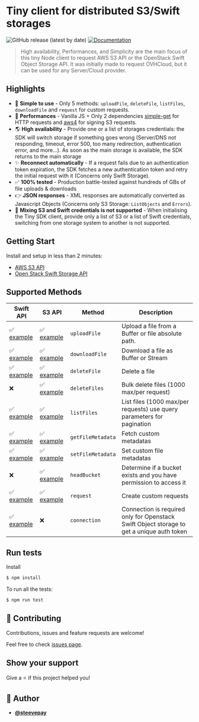 # Tiny client for distributed S3/Swift storages

![GitHub release (latest by date)](https://img.shields.io/github/v/release/carboneio/high-availability-object-storage?style=for-the-badge)
[![Documentation](https://img.shields.io/badge/documentation-yes-brightgreen.svg?style=for-the-badge)](#api-usage)

> High availability, Performances, and Simplicity are the main focus of this tiny Node client to request AWS S3 API or the OpenStack Swift Object Storage API. It was initially made to request OVHCloud, but it can be used for any Server/Cloud provider.

## Highlights

* 🦄 **Simple to use** - Only 5 methods: `uploadFile`, `deleteFile`, `listFiles`, `downloadFile` and `request` for custom requests.
* 🚀 **Performances** - Vanilla JS + Only 2 dependencies [simple-get](https://github.com/feross/simple-get) for HTTP requests and [aws4](https://github.com/mhart/aws4) for signing S3 requests.
* 🌎 **High availability** - Provide one or a list of storages credentials: the SDK will switch storage if something goes wrong (Server/DNS not responding, timeout, error 500, too many redirection, authentication error, and more...). As soon as the main storage is available, the SDK returns to the main storage
* ✨ **Reconnect automatically** - If a request fails due to an authentication token expiration, the SDK fetches a new authentication token and retry the initial request with it (Concerns only Swift Storage).
* ✅ **100% tested** - Production battle-tested against hundreds of GBs of file uploads & downloads
* 👉 **JSON responses** - XML responses are automatically converted as Javascript Objects (Concerns only S3 Storage: `ListObjects` and `Errors`).
* 🚩 **Mixing S3 and Swift credentials is not supported** - When initialising the Tiny SDK client, provide only a list of S3 or a list of Swift credentials, switching from one storage system to another is not supported.

## Getting Start

Install and setup in less than 2 minutes:
- [AWS S3 API](./USAGE-S3.md)
- [Open Stack Swift Storage API](./USAGE-SWIFT.md)

## Supported Methods

| Swift API | S3 API | Method            | Description                                                            |
|-------------------------|------------|-------------------|------------------------------------------------------------------------|
| ✅ [example](./USAGE-SWIFT.md#upload-a-file)                    | ✅ [example](./USAGE-S3.md#upload-a-file)         | `uploadFile`      | Upload a file from a Buffer or file absolute path.                     |
| ✅ [example](./USAGE-SWIFT.md#download-a-file)                      | ✅ [example](./USAGE-S3.md#download-a-file)         | `downloadFile`    | Download a file as Buffer or Stream                                    |
| ✅ [example](./USAGE-SWIFT.md#delete-a-file)                      | ✅ [example](./USAGE-S3.md#delete-file)         | `deleteFile`      | Delete a file                                                          |
| ❌                       | ✅ [example](./USAGE-S3.md#delete-files)         | `deleteFiles`     | Bulk delete files (1000 max/per request)                               |
| ✅ [example](./USAGE-SWIFT.md#list-objects-from-a-container)                      | ✅ [example](./USAGE-S3.md#list-files)         | `listFiles`       | List files (1000 max/per requests) use query parameters for pagination |
| ✅ [example](./USAGE-SWIFT.md#get-file-metadata)                      | ✅ [example](./USAGE-S3.md#get-file-metadata)         | `getFileMetadata` | Fetch custom metadatas                                                 |
| ✅ [example](./USAGE-SWIFT.md#set-file-metadata)                      | ✅ [example](./USAGE-S3.md#set-file-metadata)         | `setFileMetadata` | Set custom file metadatas                                              |
| ❌                       | ✅ [example](./USAGE-S3.md#head-bucket)         | `headBucket`      | Determine if a bucket exists and you have permission to access it      |
| ✅ [example](./USAGE-SWIFT.md#custom-request)                      | ✅  [example](./USAGE-S3.md#custom-requests)        | `request`         | Create custom requests                                                 |
| ✅ [example](./USAGE-SWIFT.md#connection)                      | ❌          | `connection`         | Connection is required only for Openstack Swift Object storage to get a unique auth token                                                 |


## Run tests

Install

```bash
$ npm install
```

To run all the tests:

```bash
$ npm run test
```

## 🤝 Contributing

Contributions, issues and feature requests are welcome!

Feel free to check [issues page](https://github.com/carboneio/high-availability-object-storage/issues).

## Show your support

Give a ⭐️ if this project helped you!

## 👤 Author

- [**@steevepay**](https://github.com/steevepay)
